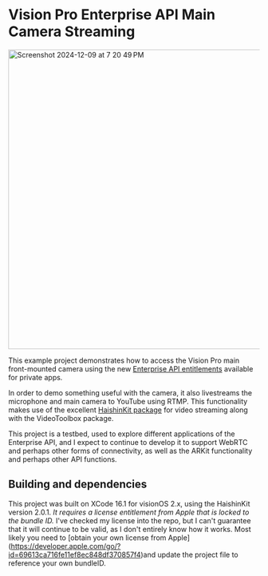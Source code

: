 # Vision Pro Enterprise API Main Camera Streaming #
<img width="600" alt="Screenshot 2024-12-09 at 7 20 49 PM" src="https://github.com/user-attachments/assets/7f968cb4-f3cd-4c28-a48c-0cda82b17e0b">

This example project demonstrates how to access the Vision Pro main front-mounted camera using the new [Enterprise API entitlements](https://developer.apple.com/documentation/visionOS/building-spatial-experiences-for-business-apps-with-enterprise-apis) available for private apps. 

In order to demo something useful with the camera, it also livestreams the microphone and main camera to YouTube using RTMP. This functionality makes use of the excellent [HaishinKit package](https://github.com/shogo4405/HaishinKit.swift) for video streaming along with the VideoToolbox package.

This project is a testbed, used to explore different applications of the Enterprise API, and I expect to continue to develop it to support WebRTC and perhaps other forms of connectivity, as well as the ARKit functionality and perhaps other API functions.

## Building and dependencies ##
This project was built on XCode 16.1 for visionOS 2.x, using the HaishinKit version 2.0.1. *It requires a license entitlement from Apple that is locked to the bundle ID.* I've checked my license into the repo, but I can't guarantee that it will continue to be valid, as I don't entirely know how it works. Most likely you need to [obtain your own license from Apple] (https://developer.apple.com/go/?id=69613ca716fe11ef8ec848df370857f4)and update the project file to reference your own bundleID.  
